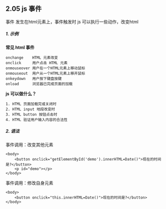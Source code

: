 ## 2.05 js 事件

事件 发生在html元素上，事件触发时 js 可以执行一些动作，改变html     

##### 1. 示例

**常见 html 事件**
```
onchange	HTML 元素改变
onclick	    用户点击 HTML 元素
onmouseover	用户在一个HTML元素上移动鼠标
onmouseout	用户从一个HTML元素上移开鼠标
onkeydown	用户按下键盘按键
onload	    浏览器已完成页面的加载
```

**js 可以做什么？**
```
1. HTML 页面加载完或关闭时     
2. HTML input 地段改变时
3. HTML button 按钮点击时
4. HTML 验证用户输入内容的合法性

```

##### 2. 语法

事件调用：改变其他元素
```
<body>
    <button onclick="getElementById('demo').innerHTML=Date()">现在的时间是?</button>
    <p id="demo"></p>
</body>
```

事件调用：修改自身元素
```
<body>
    <button onclick="this.innerHTML=Date()">现在的时间是?</button>
</body>
```




